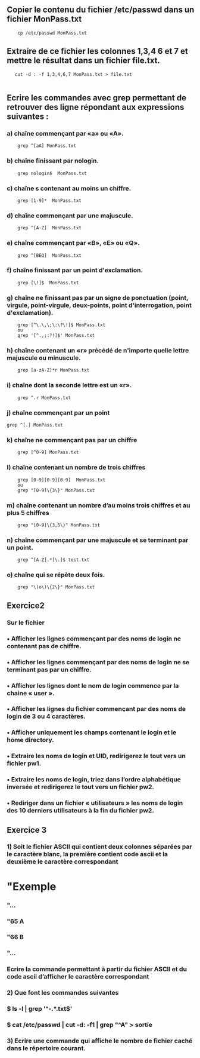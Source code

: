 ## Copier le contenu du fichier /etc/passwd dans un fichier MonPass.txt
```
    cp /etc/passwd MonPass.txt

```

## Extraire de ce fichier les colonnes 1,3,4 6 et 7 et mettre le résultat dans un fichier file.txt.
```
   cut -d : -f 1,3,4,6,7 MonPass.txt > file.txt
  
```

## Ecrire les commandes avec grep permettant de retrouver des ligne répondant aux expressions suivantes : 
### a)	chaîne commençant par «a» ou «A».

```
    grep ^[aA] MonPass.txt
```

### b)	chaîne finissant par nologin. 
```
    grep nologin$  MonPass.txt
```

### c)	chaîne s contenant au moins un chiffre. 
```
    grep [1-9]*  MonPass.txt 
```

### d)	chaîne commençant par une majuscule. 
```
    grep ^[A-Z]  MonPass.txt 
```

### e)	chaîne commençant par «B», «E» ou «Q». 
```
    grep ^[BEQ]  MonPass.txt 
```

### f)	chaîne finissant par un point d'exclamation. 
```
    grep [\!]$  MonPass.txt 
```

### g)	chaîne ne finissant pas par un signe de ponctuation (point, virgule, point-virgule, deux-points, point d'interrogation, point d'exclamation). 
```
    grep [^\.\,\;\:\?\!]$ MonPass.txt 
    ou 
    grep '[^.,;:?!]$' MonPass.txt
```

### h)	chaîne contenant un «r» précédé de n'importe quelle lettre majuscule ou minuscule.
```
    grep [a-zA-Z]*r MonPass.txt 
```

### i)	chaîne dont la seconde lettre est un «r». 
```
    grep ^.r MonPass.txt 
```

### j)	chaîne commençant par un point 
```
grep ^[.] MonPass.txt

```

### k)	 chaîne ne commençant pas par un chiffre 
```
    grep [^0-9] MonPass.txt
```

### l)	chaîne contenant un nombre de trois chiffres
```
    grep [0-9][0-9][0-9]  MonPass.txt 
    ou
    grep "[0-9]\{3\}" MonPass.txt 
```

### m)	chaîne contenant un nombre d’au moins trois chiffres et au plus 5 chiffres
```
    grep "[0-9]\{3,5\}" MonPass.txt 
```
### n)	chaîne commençant par une majuscule et se terminant par un point.
```
    grep ^[A-Z].*[\.]$ test.txt 
```

### o)	chaîne qui se répète deux fois.
```
    grep "\(o\)\{2\}" MonPass.txt
```

## Exercice2
### Sur le fichier 
### •	Afficher les lignes commençant par des noms de login ne contenant pas de chiffre.

### •	Afficher les lignes commençant par des noms de login ne se terminant  pas par un chiffre.

### •	Afficher les lignes dont le nom de login commence par la chaine « user ».

### •	Afficher les lignes du fichier commençant par des noms de login de 3 ou 4 caractères.

### •	Afficher uniquement les champs contenant le login et le home directory.

### •	Extraire les noms de login et UID, redirigerez le tout vers un fichier pw1.

### •	Extraire les noms de login, triez dans l’ordre alphabétique inversée et redirigerez le tout vers un fichier pw2.

### •	Rediriger dans un fichier « utilisateurs » les noms de login des 10 derniers utilisateurs à la  fin du fichier  pw2.

## Exercice 3
### 1)	Soit le fichier ASCII qui contient deux colonnes séparées par le caractère blanc, la première contient  code ascii  et la deuxième le caractère correspondant
 
# "Exemple 
### "…
### "65 A
### "66 B
### "…

### Ecrire la commande permettant à partir du fichier ASCII et du code ascii d’afficher le caractère correspondant 

### 2)	Que font les commandes suivantes
### $ ls -l | grep '^-.*\.txt$'
### $ cat /etc/passwd | cut -d: -f1 | grep  "^A" > sortie
### 3)    Ecrire une commande qui affiche le nombre de fichier caché dans le répertoire courant.


